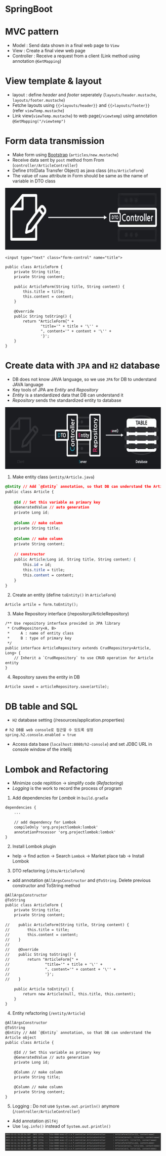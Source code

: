 # SpringBoot

# MVC pattern
* Model : Send data shown in a final web page to `View`
* View : Create a final view web page
* Controller : Receive a request from a client (Link method using annotation `@GetMapping`)  

# View template & layout
* layout : define *header* and *footer* seperately (`layouts/header.mustache`, `layouts/footer.mustache`)
* Fetche layouts using `{{>layouts/header}}` and `{{>layouts/footer}}` (refer `viewTemp.mustache`)
* Link view(`viewTemp.mustache`) to web page(`/viewtemp`) using annotation `@GetMapping("/viewtemp")`

# Form data transmission
* Make form using [Bootstrap](https://getbootstrap.com/) (`articles/new.mustache`)
* Receive data sent by `post` method from From (`controller/ArticleController`)
* Define `DTO`(Data Transfer Object) as java class (`dto/ArticleForm`)
* The value of `name` attribute in Form should be same as the name of variable in DTO class

<img src="https://github.com/chanlenium/SpringBoot/blob/main/Sending%20form%20data.JPG" width="600" height="200" />

```
<input type="text" class="form-control" name="title">
```
```
public class ArticleForm {
    private String title;
    private String content;

    public ArticleForm(String title, String content) {
        this.title = title;
        this.content = content;
    }

    @Override
    public String toString() {
        return "ArticleForm{" +
                "title='" + title + '\'' +
                ", content='" + content + '\'' +
                '}';
    }
}
```

# Create data with `JPA` and `H2` database
* DB does not know JAVA language, so we use `JPA` for DB to understand JAVA language
* Key tools of JPA are *Entity* and *Repository*
* *Entity* is a standardized data that DB can understand it
* *Repository* sends the standardized entity to database

<img src="https://github.com/chanlenium/SpringBoot/blob/main/Create%20data%20with%20JPA.JPG" width="600" height="200" />

1. Make entity class (`entity/Article.java`)
```css
@Entity // Add `@Entity` annotation, so that DB can understand the Article object
public class Article {

    @Id // Set this variable as primary key
    @GeneratedValue // auto generation
    private Long id;

    @Column // make column
    private String title;

    @Column // make column
    private String content;

    // constructor
    public Article(Long id, String title, String content) {
        this.id = id;
        this.title = title;
        this.content = content;
    }
}
```

2. Create an entity (define `toEntity()` in `ArticleForm`)
```
Article artile = form.toEntity();
```

3. Make Repository interface (/repository/ArticleRepository)
```
/** Use repository interface provided in JPA library
 * CrudRepository<A, B>
 *     A : name of entity class
 *     B : type of primary key
 */
public interface ArticleRepository extends CrudRepository<Article, Long> {
    // Inherit a `CrudRepository` to use CRUD operation for Article entity 
}
```

4. Repository saves the entity in DB
```
Article saved = articleRepository.save(artile);
```

# DB table and SQL
* `H2` database setting (/resources/application.properties)
```
# h2 DB를 web console로 접근할 수 있도록 설정
spring.h2.console.enabled = true 
```
* Access data base (`localhost:8080/h2-console`) and set JDBC URL in console window of the intellij

# Lombok and Refactoring
* Minimize code repitition -> simplify code (*Refactoring*)
* *Logging* is the work to record the process of program
1. Add dependencies for *Lombok* in `build.gradle`
```
dependencies {
	...

	// add dependency for Lombok
	compileOnly 'org.projectlombok:lombok'
	annotationProcessor 'org.projectlombok:lombok'
}
```

2. Install Lombok plugin 
* help -> find action -> Search `Lombok` -> Market place tab -> Install Lombok

3. DTO refactoring (`/dto/ArticleForm`)
* add annotation `@AllArgsConstructor` and `@ToString`. Delete previous constructor and ToString method 
```
@AllArgsConstructor
@ToString
public class ArticleForm {
    private String title;
    private String content;

//    public ArticleForm(String title, String content) {
//        this.title = title;
//        this.content = content;
//    }
//
//    @Override
//    public String toString() {
//        return "ArticleForm{" +
//                "title='" + title + '\'' +
//                ", content='" + content + '\'' +
//                '}';
//    }

    public Article toEntity() {
        return new Article(null, this.title, this.content);
    }
}
```

4. Entity refactoring (`/entity/Article`)
```
@AllArgsConstructor
@ToString
@Entity // Add `@Entity` annotation, so that DB can understand the Article object
public class Article {

    @Id // Set this variable as primary key
    @GeneratedValue // auto generation
    private Long id;

    @Column // make column
    private String title;

    @Column // make column
    private String content;
}
```

5. Logging : Do not use `System.out.println()` anymore (`/controller/ArticleController`) 
* Add annotation `@Slf4j`
* Use `log.info()` instead of `System.out.println()`
<img src="https://github.com/chanlenium/SpringBoot/blob/main/lombok_result.JPG" />

  
